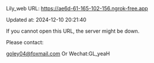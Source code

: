 Lily_web URL: https://ae6d-61-165-102-156.ngrok-free.app

Updated at: 2024-12-10 20:21:40

If you cannot open this URL, the server might be down.

Please contact: 

goley04@foxmail.com Or Wechat:GL_yeaH